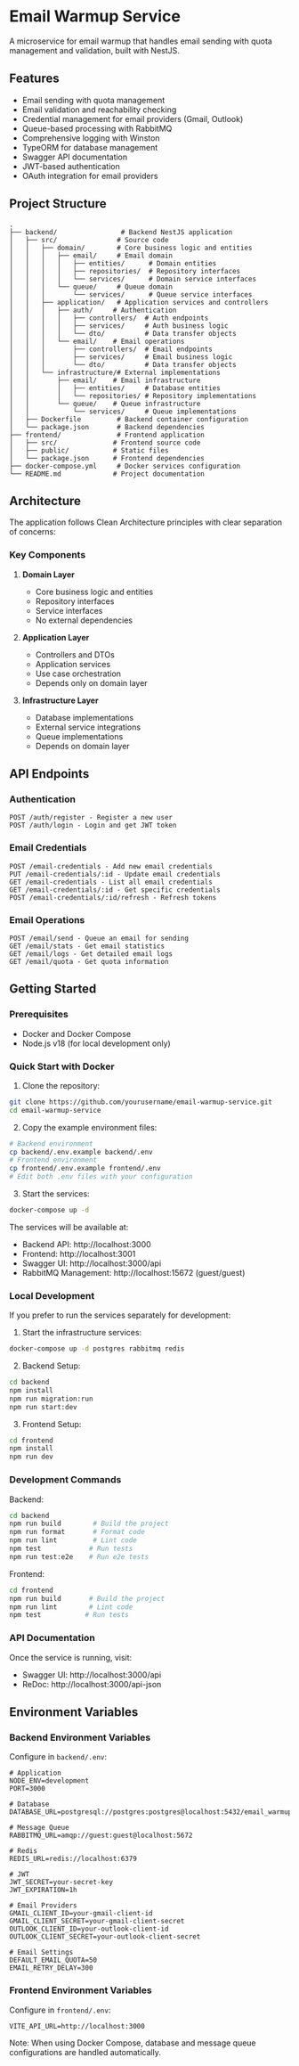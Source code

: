 # Email Warmup Service

A microservice for email warmup that handles email sending with quota management and validation, built with NestJS.

## Features

- Email sending with quota management
- Email validation and reachability checking
- Credential management for email providers (Gmail, Outlook)
- Queue-based processing with RabbitMQ
- Comprehensive logging with Winston
- TypeORM for database management
- Swagger API documentation
- JWT-based authentication
- OAuth integration for email providers

## Project Structure

```
.
├── backend/                # Backend NestJS application
│   ├── src/               # Source code
│   │   ├── domain/        # Core business logic and entities
│   │   │   ├── email/     # Email domain
│   │   │   │   ├── entities/      # Domain entities
│   │   │   │   ├── repositories/  # Repository interfaces
│   │   │   │   └── services/      # Domain service interfaces
│   │   │   └── queue/     # Queue domain
│   │   │       └── services/      # Queue service interfaces
│   │   ├── application/   # Application services and controllers
│   │   │   ├── auth/     # Authentication
│   │   │   │   ├── controllers/  # Auth endpoints
│   │   │   │   ├── services/     # Auth business logic
│   │   │   │   └── dto/          # Data transfer objects
│   │   │   └── email/    # Email operations
│   │   │       ├── controllers/  # Email endpoints
│   │   │       ├── services/     # Email business logic
│   │   │       └── dto/          # Data transfer objects
│   │   └── infrastructure/# External implementations
│   │       ├── email/    # Email infrastructure
│   │       │   ├── entities/     # Database entities
│   │       │   └── repositories/ # Repository implementations
│   │       └── queue/    # Queue infrastructure
│   │           └── services/     # Queue implementations
│   ├── Dockerfile         # Backend container configuration
│   └── package.json       # Backend dependencies
├── frontend/              # Frontend application
│   ├── src/              # Frontend source code
│   ├── public/           # Static files
│   └── package.json      # Frontend dependencies
├── docker-compose.yml     # Docker services configuration
└── README.md             # Project documentation
```

## Architecture

The application follows Clean Architecture principles with clear separation of concerns:

### Key Components

1. **Domain Layer**
   - Core business logic and entities
   - Repository interfaces
   - Service interfaces
   - No external dependencies

2. **Application Layer**
   - Controllers and DTOs
   - Application services
   - Use case orchestration
   - Depends only on domain layer

3. **Infrastructure Layer**
   - Database implementations
   - External service integrations
   - Queue implementations
   - Depends on domain layer

## API Endpoints

### Authentication
```
POST /auth/register - Register a new user
POST /auth/login - Login and get JWT token
```

### Email Credentials
```
POST /email-credentials - Add new email credentials
PUT /email-credentials/:id - Update email credentials
GET /email-credentials - List all email credentials
GET /email-credentials/:id - Get specific credentials
POST /email-credentials/:id/refresh - Refresh tokens
```

### Email Operations
```
POST /email/send - Queue an email for sending
GET /email/stats - Get email statistics
GET /email/logs - Get detailed email logs
GET /email/quota - Get quota information
```

## Getting Started

### Prerequisites

- Docker and Docker Compose
- Node.js v18 (for local development only)

### Quick Start with Docker

1. Clone the repository:
```bash
git clone https://github.com/yourusername/email-warmup-service.git
cd email-warmup-service
```

2. Copy the example environment files:
```bash
# Backend environment
cp backend/.env.example backend/.env
# Frontend environment
cp frontend/.env.example frontend/.env
# Edit both .env files with your configuration
```

3. Start the services:
```bash
docker-compose up -d
```

The services will be available at:
- Backend API: http://localhost:3000
- Frontend: http://localhost:3001
- Swagger UI: http://localhost:3000/api
- RabbitMQ Management: http://localhost:15672 (guest/guest)

### Local Development

If you prefer to run the services separately for development:

1. Start the infrastructure services:
```bash
docker-compose up -d postgres rabbitmq redis
```

2. Backend Setup:
```bash
cd backend
npm install
npm run migration:run
npm run start:dev
```

3. Frontend Setup:
```bash
cd frontend
npm install
npm run dev
```

### Development Commands

Backend:
```bash
cd backend
npm run build        # Build the project
npm run format       # Format code
npm run lint         # Lint code
npm test            # Run tests
npm run test:e2e    # Run e2e tests
```

Frontend:
```bash
cd frontend
npm run build       # Build the project
npm run lint        # Lint code
npm test           # Run tests
```

### API Documentation

Once the service is running, visit:
- Swagger UI: http://localhost:3000/api
- ReDoc: http://localhost:3000/api-json

## Environment Variables

### Backend Environment Variables
Configure in `backend/.env`:
```env
# Application
NODE_ENV=development
PORT=3000

# Database
DATABASE_URL=postgresql://postgres:postgres@localhost:5432/email_warmup

# Message Queue
RABBITMQ_URL=amqp://guest:guest@localhost:5672

# Redis
REDIS_URL=redis://localhost:6379

# JWT
JWT_SECRET=your-secret-key
JWT_EXPIRATION=1h

# Email Providers
GMAIL_CLIENT_ID=your-gmail-client-id
GMAIL_CLIENT_SECRET=your-gmail-client-secret
OUTLOOK_CLIENT_ID=your-outlook-client-id
OUTLOOK_CLIENT_SECRET=your-outlook-client-secret

# Email Settings
DEFAULT_EMAIL_QUOTA=50
EMAIL_RETRY_DELAY=300
```

### Frontend Environment Variables
Configure in `frontend/.env`:
```env
VITE_API_URL=http://localhost:3000
```

Note: When using Docker Compose, database and message queue configurations are handled automatically.

